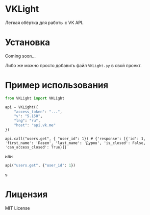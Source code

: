 # VKLight
 Легкая обёртка для работы с VK API.

# Установка
Coming soon...

Либо же можно просто добавить файл `VKLight.py` в свой проект.

# Пример использования

```python
from VKLight import VKLight

api = VKLight({
	"access_token": "...",
	"v": "5.150",
	"lng": "ru",
	"host": "api.vk.me"
})
```
```
api.call("users.get", { "user_id": 1}) # {'response': [{'id': 1, 'first_name': 'Павел', 'last_name': 'Дуров', 'is_closed': False, 'can_access_closed': True}]}
```
или 
```python
api("users.get", {"user_id": 1})
```
s
# Лицензия
MIT License